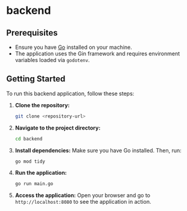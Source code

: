 # backend

## Prerequisites

- Ensure you have [Go](https://golang.org/doc/install) installed on your machine.
- The application uses the Gin framework and requires environment variables loaded via `godotenv`.

## Getting Started

To run this backend application, follow these steps:

1. **Clone the repository:**
   ```bash
   git clone <repository-url>
   ```

2. **Navigate to the project directory:**
   ```bash
   cd backend
   ```

3. **Install dependencies:**
   Make sure you have Go installed. Then, run:
   ```bash
   go mod tidy
   ```

4. **Run the application:**
   ```bash
   go run main.go
   ```

5. **Access the application:**
   Open your browser and go to `http://localhost:8080` to see the application in action.
